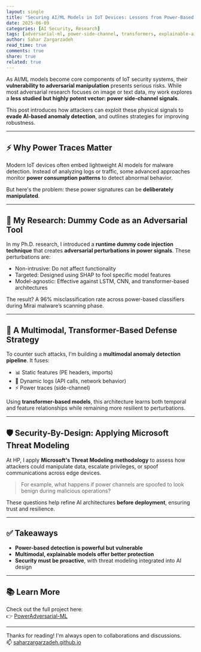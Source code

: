 ```yaml
---
layout: single
title: "Securing AI/ML Models in IoT Devices: Lessons from Power-Based Adversarial Attacks"
date: 2025-06-09
categories: [AI Security, Research]
tags: [adversarial-ml, power-side-channel, transformers, explainable-ai]
author: Sahar Zargarzadeh
read_time: true
comments: true
share: true
related: true
---
```



As AI/ML models become core components of IoT security systems, their **vulnerability to adversarial manipulation** presents serious risks. While most adversarial research focuses on image or text data, my work explores a **less studied but highly potent vector: power side-channel signals**.

This post introduces how attackers can exploit these physical signals to **evade AI-based anomaly detection**, and outlines strategies for improving robustness.

---

## ⚡ Why Power Traces Matter

Modern IoT devices often embed lightweight AI models for malware detection. Instead of analyzing logs or traffic, some advanced approaches monitor **power consumption patterns** to detect abnormal behavior.

But here's the problem: these power signatures can be **deliberately manipulated**.

---

## 🧠 My Research: Dummy Code as an Adversarial Tool

In my Ph.D. research, I introduced a **runtime dummy code injection technique** that creates **adversarial perturbations in power signals**. These perturbations are:

- Non-intrusive: Do not affect functionality  
- Targeted: Designed using SHAP to fool specific model features  
- Model-agnostic: Effective against LSTM, CNN, and transformer-based architectures  

The result? A 96% misclassification rate across power-based classifiers during Mirai malware’s scanning phase.

---

## 🔄 A Multimodal, Transformer-Based Defense Strategy

To counter such attacks, I'm building a **multimodal anomaly detection pipeline**. It fuses:

- 📊 Static features (PE headers, imports)  
- 🔄 Dynamic logs (API calls, network behavior)  
- ⚡ Power traces (side-channel)  

Using **transformer-based models**, this architecture learns both temporal and feature relationships while remaining more resilient to perturbations.

---

## 🛡️ Security-By-Design: Applying Microsoft Threat Modeling

At HP, I apply **Microsoft's Threat Modeling methodology** to assess how attackers could manipulate data, escalate privileges, or spoof communications across edge devices.

> For example, what happens if power channels are spoofed to look benign during malicious operations?

These questions help refine AI architectures **before deployment**, ensuring trust and resilience.

---

## ✅ Takeaways

- **Power-based detection is powerful but vulnerable**
- **Multimodal, explainable models offer better protection**
- **Security must be proactive**, with threat modeling integrated into AI design

---

## 📚 Learn More

Check out the full project here:  
👉 [PowerAdversarial-ML](https://github.com/SaharZargarzadeh/PowerAdversarial-ML)

---

Thanks for reading! I'm always open to collaborations and discussions.  
📫 [saharzargarzadeh.github.io](https://saharzargarzadeh.github.io)
